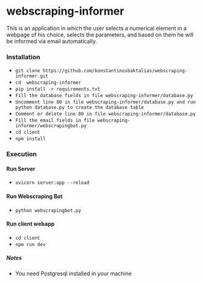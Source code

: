 # webscraping-informer
This is an application in which the user selects a numerical element in a webpage of his choice, selects the parameters, and based on them he will be informed via email automatically.

### Installation
* ``` git clone https://github.com/konstantinosbaktalias/webscraping-informer.git ```
* ``` cd  webscraping-informer ```
* ``` pip install -r requirements.txt  ```
* ``` Fill the database fields in file webscraping-informer/database.py ```
* ``` Uncomment line 80 in file webscraping-informer/database.py and run python database.py to create the database table ```
* ``` Comment or delete line 80 in file webscraping-informer/database.py ```
* ``` Fill the email fields in file webscraping-informer/webscrapingbot.py ```
* ``` cd client ```
* ``` npm install ```

### Execution
#### Run Server
  * ``` uvicorn server:app --reload ```
#### Run Webscraping Bot
  * ``` python webscrapingbot.py ```
#### Run client webapp
  * ``` cd client ```
  * ``` npm run dev ```
  
##### Notes
* You need Postgresql installed in your machine
